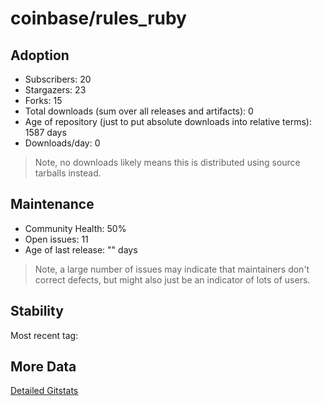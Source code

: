 # coinbase/rules_ruby

## Adoption

- Subscribers: 20
- Stargazers: 23
- Forks: 15
- Total downloads (sum over all releases and artifacts): 0
- Age of repository (just to put absolute downloads into relative terms): 1587 days
- Downloads/day: 0

> Note, no downloads likely means this is distributed using source tarballs instead.

## Maintenance

- Community Health: 50%
- Open issues: 11
- Age of last release: "<No Releases>" days

> Note, a large number of issues may indicate that maintainers don't correct defects, but might also
> just be an indicator of lots of users.

## Stability

Most recent tag: 

## More Data

[Detailed Gitstats](/bazel-catalog/gitstats/coinbase/rules_ruby)

